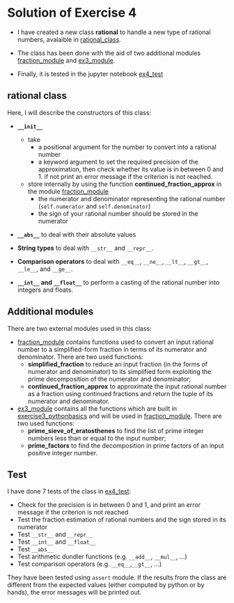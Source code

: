 # Solution of Exercise 4

- I have created a new class **rational** to handle a new type of rational numbers, avalaible in [rational_class](rational_class.py).

- The class has been done with the aid of two additional modules [fraction_module](fraction_module.py) and [ex3_module](ex_module.py).

- Finally, it is tested in the jupyter notebook [ex4_test](ex4_test.ipynb)


## rational class
Here, I will describe the constructors of this class:
* **``__init__``** 
  - take
    - a positional argument for the number to convert into a rational number
    - a keyword argument to set the required precision of the approximation, then check whether its value is in between 0 and 1. if not print an error message if the criterion is not reached.
  - store internally by using the function **continued_fraction_approx** in the module [fraction_module](fraction_module.py)
    - the numerator and denominator representing the rational number (``self.numerator`` and ``self.denominator``)
    - the sign of your rational number should be stored in the numerator
  
* **``__abs__``** to deal with their absolute values

* **String types** to deal with ``__str__`` and ``__repr__``.

* **Comparison operators** to deal with ``__eq__``, ``__ne__``, ``__lt__``, ``__gt__``, ``__le__``, and ``__ge__``.

* **``__int__`` and ``__float__``** to perform a casting of the rational number into integers and floats.


## Additional modules
There are two external modules used in this class:
* [fraction_module](fraction_module.py) contains functions used to convert an input rational number to a simplified-form fraction in terms of its numerator and denominator. There are two used functions:
  - **simplified_fraction** to reduce an input fraction (in the forms of numerator and denominator) to its simplified form exploiting the prime decomposition of the numerator and denominator;
  - **continued_fraction_approx** to approximate the input rational number as a fraction using continued fractions and return the tuple of its numerator and denominator.
* [ex3_module](ex_module.py) contains all the functions which are built in [exercise3_pythonbasics](../ex3) and will be used in [fraction_module](fraction_module.py). There are two used functions:
  - **prime_sieve_of_eratosthenes** to find the list of prime integer numbers less than or equal to the input number;
  - **prime_factors** to find the decomposition in prime factors of an input positive integer number.
  

## Test
I have done 7 tests of the class in [ex4_test](ex4_test.ipynb):
* Check for the precision is in between 0 and 1, and print an error message if the criterion is not reached
* Test the fraction estimation of rational numbers and the sign stored in its numerator
* Test ``__str__`` and ``__repr__``
* Test ``__int__`` and ``__float__``
* Test ``__abs__``
* Test arithmetic dundler functions (e.g. ``__add__``, ``__mul__``, ...)
* Test comparison operators (e.g. ``__eq__``,``__gt__``, ...)

They have been tested using ``assert`` module. If the results from the class are different from the expected values (either computed by python or by hands), the error messages will be printed out.
